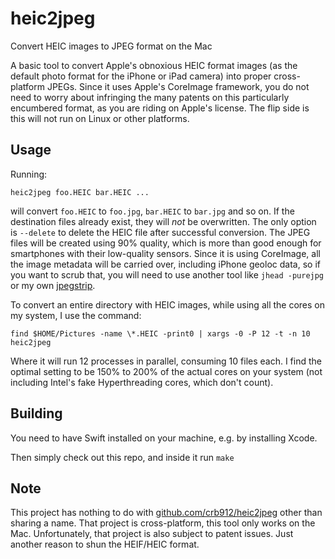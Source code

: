 # heic2jpeg
Convert HEIC images to JPEG format on the Mac

A basic tool to convert Apple's obnoxious HEIC format images (as the default photo format for the iPhone or iPad camera) into proper cross-platform JPEGs. Since it uses Apple's CoreImage framework, you do not need to worry about infringing the many patents on this particularly encumbered format, as you are riding on Apple's license. The flip side is this will not run on Linux or other platforms.

## Usage

Running:

```
heic2jpeg foo.HEIC bar.HEIC ...
```

will convert `foo.HEIC` to `foo.jpg`, `bar.HEIC` to `bar.jpg` and so on. If the destination files already exist, they will *not* be overwritten. The only option is `--delete` to delete the HEIC file after successful conversion. The JPEG files will be created using 90% quality, which is more than good enough for smartphones with their low-quality sensors. Since it is using CoreImage, all the image metadata will be carried over, including iPhone geoloc data, so if you want to scrub that, you will need to use another tool like `jhead -purejpg` or my own [jpegstrip](https://blog.majid.info/trimming-the-fat-from-jpegs/).

To convert an entire directory with HEIC images, while using all the cores on my system, I use the command:

```
find $HOME/Pictures -name \*.HEIC -print0 | xargs -0 -P 12 -t -n 10 heic2jpeg
```

Where it will run 12 processes in parallel, consuming 10 files each. I find the optimal setting to be 150% to 200% of the actual cores on your system (not including Intel's fake Hyperthreading cores, which don't count).

## Building

You need to have Swift installed on your machine, e.g. by installing Xcode.

Then simply check out this repo, and inside it run `make`

## Note

This project has nothing to do with [github.com/crb912/heic2jpeg](https://github.com/crb912/heic2jpeg) other than sharing a name. That project is cross-platform, this tool only works on the Mac. Unfortunately, that project is also subject to patent issues. Just another reason to shun the HEIF/HEIC format.
